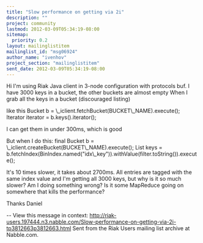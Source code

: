 ```yaml
---
title: "Slow performance on getting via 2i"
description: ""
project: community
lastmod: 2012-03-09T05:34:19-08:00
sitemap:
  priority: 0.2
layout: mailinglistitem
mailinglist_id: "msg06924"
author_name: "ivenhov"
project_section: "mailinglistitem"
sent_date: 2012-03-09T05:34:19-08:00
---
```



Hi
I'm using Riak Java client in 3-node configuration with protocols buf.
I have 3000 keys in a bucket, the other buckets are almost empty
When I grab all the keys in a bucket (discouraged listing)

like this
 Bucket b = \\_iclient.fetchBucket(BUCKET\\_NAME).execute();
 Iterator iterator = b.keys().iterator();

I can get them in under 300ms, which is good

But when I do this:
 final Bucket b = \\_iclient.createBucket(BUCKET\\_NAME).execute();
 List keys =
b.fetchIndex(BinIndex.named("idx\\_key")).withValue(filter.toString()).execute();

It's 10 times slower, it takes about 2700ms.
All entries are tagged with the same index value and I'm getting all 3000
keys, but why is it so much slower? Am I doing something wrong? Is it some
MapReduce going on somewhere that kills the performance?


Thanks
Daniel


--
View this message in context: 
http://riak-users.197444.n3.nabble.com/Slow-performance-on-getting-via-2i-tp3812663p3812663.html
Sent from the Riak Users mailing list archive at Nabble.com.

